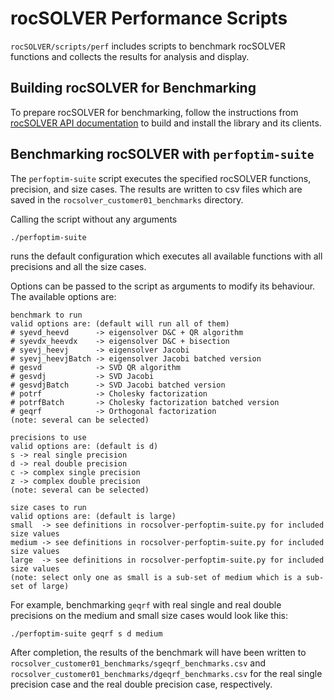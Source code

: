 # rocSOLVER Performance Scripts

`rocSOLVER/scripts/perf` includes scripts to benchmark rocSOLVER functions and collects the results for analysis and display.

## Building rocSOLVER for Benchmarking

To prepare rocSOLVER for benchmarking, follow the instructions from [rocSOLVER API documentation](https://rocm.docs.amd.com/projects/rocSOLVER/en/latest/installation/installlinux.html#install-linux) to build and install the library and its clients.

## Benchmarking rocSOLVER with `perfoptim-suite`

The `perfoptim-suite` script executes the specified rocSOLVER functions, precision, and size cases. The results are written to csv files which are saved in the `rocsolver_customer01_benchmarks` directory.

Calling the script without any arguments
```
./perfoptim-suite
```
runs the default configuration which executes all available functions with all precisions and all the size cases.

Options can be passed to the script as arguments to modify its behaviour. The available options are:
```
benchmark to run
valid options are: (default will run all of them)
# syevd_heevd      -> eigensolver D&C + QR algorithm
# syevdx_heevdx    -> eigensolver D&C + bisection
# syevj_heevj      -> eigensolver Jacobi
# syevj_heevjBatch -> eigensolver Jacobi batched version
# gesvd            -> SVD QR algorithm
# gesvdj           -> SVD Jacobi
# gesvdjBatch      -> SVD Jacobi batched version
# potrf            -> Cholesky factorization
# potrfBatch       -> Cholesky factorization batched version
# geqrf            -> Orthogonal factorization
(note: several can be selected)

precisions to use
valid options are: (default is d)
s -> real single precision
d -> real double precision
c -> complex single precision
z -> complex double precision
(note: several can be selected)

size cases to run
valid options are: (default is large)
small  -> see definitions in rocsolver-perfoptim-suite.py for included size values
medium -> see definitions in rocsolver-perfoptim-suite.py for included size values
large  -> see definitions in rocsolver-perfoptim-suite.py for included size values
(note: select only one as small is a sub-set of medium which is a sub-set of large)
```

For example, benchmarking `geqrf` with real single and real double precisions on the medium and small size cases would look like this:
```
./perfoptim-suite geqrf s d medium
```
After completion, the results of the benchmark will have been written to `rocsolver_customer01_benchmarks/sgeqrf_benchmarks.csv` and `rocsolver_customer01_benchmarks/dgeqrf_benchmarks.csv` for the real single precision case and the real double precision case, respectively.
